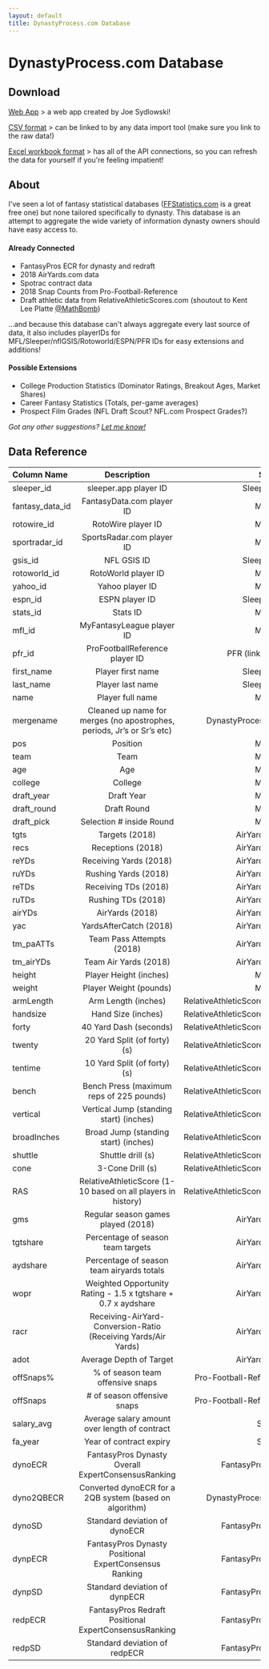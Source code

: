 ```yaml
---
layout: default
title: DynastyProcess.com Database
---
```


# DynastyProcess.com Database

## Download

[Web App](https://dynastyprocess.shinyapps.io/dynastyprocess) > a web app created by Joe Sydlowski! 

[CSV format](https://github.com/tanho63/dynastyprocess/blob/master/files/database.csv) > can be linked to by any data import tool (make sure you link to the raw data!)

[Excel workbook format](https://github.com/tanho63/dynastyprocess/blob/master/files/database-excel-macro.xlsm) > has all of the API connections, so you can refresh the data for yourself if you're feeling impatient!

## About 

I've seen a lot of fantasy statistical databases ([FFStatistics.com](http://ffstatistics.com) is a great free one) but none tailored specifically to dynasty. This database is an attempt to aggregate the wide variety of information dynasty owners should have easy access to. 

#### Already Connected 
- FantasyPros ECR for dynasty and redraft
- 2018 AirYards.com data
- Spotrac contract data
- 2018 Snap Counts from Pro-Football-Reference
- Draft athletic data from RelativeAthleticScores.com (shoutout to Kent Lee Platte [@MathBomb](https://twitter.com/MathBomb))

...and because this database can't always aggregate every last source of data, it also includes playerIDs for MFL/Sleeper/nflGSIS/Rotoworld/ESPN/PFR IDs for easy extensions and additions! 

#### Possible Extensions
- College Production Statistics (Dominator Ratings, Breakout Ages, Market Shares)
- Career Fantasy Statistics (Totals, per-game averages)
- Prospect Film Grades (NFL Draft Scout? NFL.com Prospect Grades?)

*Got any other suggestions? [Let me know!](http://twitter.com/_TanHo)*

## Data Reference

|Column Name|Description|Source|
|:---|:---:|---:|
|sleeper_id|sleeper.app player ID|Sleeper API|
|fantasy_data_id|FantasyData.com player ID|MFL API|
|rotowire_id|RotoWire player ID|MFL API|
|sportradar_id|SportsRadar.com player ID|MFL API|
|gsis_id|NFL GSIS ID|Sleeper API|
|rotoworld_id|RotoWorld player ID|MFL API|
|yahoo_id|Yahoo player ID|MFL API|
|espn_id|ESPN player ID|Sleeper API|
|stats_id|Stats ID|MFL API|
|mfl_id|MyFantasyLeague player ID|MFL API|
|pfr_id|ProFootballReference player ID|PFR (linkify.cgi)|
|first_name|Player first name|Sleeper API|
|last_name|Player last name|Sleeper API|
|name|Player full name|MFL API|
|mergename|Cleaned up name for merges (no apostrophes, periods, Jr’s or Sr’s etc)|DynastyProcess.com|
|pos|Position|MFL API|
|team|Team|MFL API|
|age|Age|MFL API|
|college|College|MFL API|
|draft_year|Draft Year|MFL API|
|draft_round|Draft Round|MFL API|
|draft_pick|Selection # inside Round|MFL API|
|tgts|Targets (2018)|AirYards.com|
|recs|Receptions (2018)|AirYards.com|
|reYDs|Receiving Yards (2018)|AirYards.com|
|ruYDs|Rushing Yards (2018)|AirYards.com|
|reTDs|Receiving TDs (2018)|AirYards.com|
|ruTDs|Rushing TDs (2018)|AirYards.com|
|airYDs|AirYards (2018)|AirYards.com|
|yac|YardsAfterCatch (2018)|AirYards.com|
|tm_paATTs|Team Pass Attempts (2018)|AirYards.com|
|tm_airYDs|Team Air Yards (2018)|AirYards.com|
|height|Player Height (inches)|MFL API|
|weight|Player Weight (pounds)|MFL API|
|armLength|Arm Length (inches)|RelativeAthleticScores.com|
|handsize|Hand Size (inches)|RelativeAthleticScores.com|
|forty|40 Yard Dash (seconds)|RelativeAthleticScores.com|
|twenty|20 Yard Split (of forty) (s)|RelativeAthleticScores.com|
|tentime|10 Yard Split (of forty) (s)|RelativeAthleticScores.com|
|bench|Bench Press (maximum reps of 225 pounds)|RelativeAthleticScores.com|
|vertical|Vertical Jump (standing start) (inches)|RelativeAthleticScores.com|
|broadInches|Broad Jump (standing start) (inches)|RelativeAthleticScores.com|
|shuttle|Shuttle drill (s)|RelativeAthleticScores.com|
|cone|3-Cone Drill (s)|RelativeAthleticScores.com|
|RAS|RelativeAthleticScore (1-10 based on all players in history)|RelativeAthleticScores.com|
|gms|Regular season games played (2018)|AirYards.com|
|tgtshare|Percentage of season team targets|AirYards.com|
|aydshare|Percentage of season team airyards totals|AirYards.com|
|wopr|Weighted Opportunity Rating - 1.5 x tgtshare + 0.7 x aydshare|AirYards.com|
|racr|Receiving-AirYard-Conversion-Ratio (Receiving Yards/Air Yards)|AirYards.com|
|adot|Average Depth of Target|AirYards.com|
|offSnaps%|% of season team offensive snaps|Pro-Football-Reference|
|offSnaps|# of season offensive snaps|Pro-Football-Reference|
|salary_avg|Average salary amount over length of contract|Spotrac|
|fa_year|Year of contract expiry|Spotrac|
|dynoECR|FantasyPros Dynasty Overall ExpertConsensusRanking|FantasyPros.com|
|dyno2QBECR|Converted dynoECR for a 2QB system (based on algorithm)|DynastyProcess.com|
|dynoSD|Standard deviation of dynoECR|FantasyPros.com|
|dynpECR|FantasyPros Dynasty Positional ExpertConsensus Ranking|FantasyPros.com|
|dynpSD|Standard deviation of dynpECR|FantasyPros.com|
|redpECR|FantasyPros Redraft Positional ExpertConsensusRanking|FantasyPros.com|
|redpSD|Standard deviation of redpECR|FantasyPros.com|
